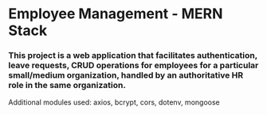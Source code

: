 # Employee Management - MERN Stack
### This project is a web application that facilitates authentication, leave requests, CRUD operations for employees for a particular small/medium organization, handled by an authoritative HR role in the same organization.

Additional modules used: axios, bcrypt, cors, dotenv, mongoose

